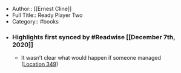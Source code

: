- Author:: [[Ernest Cline]]
- Full Title:: Ready Player Two
- Category:: #books
- ### Highlights first synced by #Readwise [[December 7th, 2020]]
    - It wasn’t clear what would happen if someone managed ([Location 349](https://readwise.io/to_kindle?action=open&asin=B08BYWH6CS&location=349))
